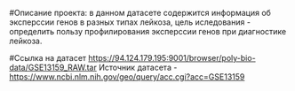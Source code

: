 #Описание проекта: в данном датасете содержится информация об эксперссии генов в разных типах лейкоза, цель иследования - определить пользу профилирования эксперссии генов при диагностике лейкоза.

#Ссылка на датасет https://94.124.179.195:9001/browser/poly-bio-data/GSE13159_RAW.tar
Источник датасета - https://www.ncbi.nlm.nih.gov/geo/query/acc.cgi?acc=GSE13159
